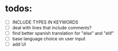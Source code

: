 # todos:
- [ ] INCLUDE TYPES IN KEYWORDS
- [ ] deal with lines that include comments?
- [ ] find better spanish translation for "else" and "elif"
- [ ] base language choice on user input
- [ ] add UI
